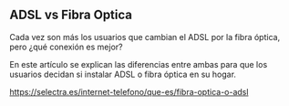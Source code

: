 ## ADSL vs Fibra Optica

Cada vez son más los usuarios que cambian el ADSL por la fibra óptica, pero ¿qué conexión es mejor? 

En este artículo se explican las diferencias entre ambas para que los usuarios decidan si instalar ADSL o fibra óptica en su hogar.

https://selectra.es/internet-telefono/que-es/fibra-optica-o-adsl


